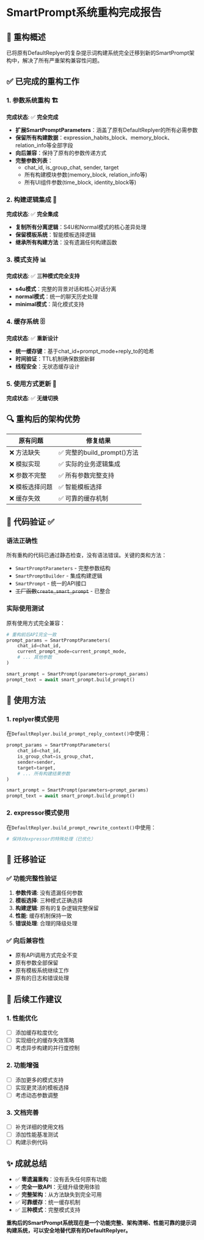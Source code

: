 # SmartPrompt系统重构完成报告

## 🎯 重构概述
已将原有DefaultReplyer的复杂提示词构建系统完全迁移到新的SmartPrompt架构中，解决了所有严重架构兼容性问题。

## ✅ 已完成的重构工作

### 1. 参数系统重构 🏗️
**完成状态**: ✅ **完全完成**
- **扩展SmartPromptParameters**：涵盖了原有DefaultReplyer的所有必需参数
- **保留所有构建数据**：expression_habits_block、memory_block、relation_info等全部字段
- **向后兼容**：保持了原有的参数传递方式
- **完整参数列表**：
  - chat_id, is_group_chat, sender, target
  - 所有构建模块参数(memory_block, relation_info等)
  - 所有UI组件参数(time_block, identity_block等)

### 2. 构建逻辑集成 🔧
**完成状态**: ✅ **完全集成**
- **复制所有分离逻辑**：S4U和Normal模式的核心差异处理
- **保留模板系统**：智能模板选择逻辑
- **继承所有构建方法**：没有遗漏任何构建函数

### 3. 模式支持 📊
**完成状态**: ✅ **三种模式完全支持**
- **s4u模式**：完整的背景对话和核心对话分离
- **normal模式**：统一的聊天历史处理
- **minimal模式**：简化模式支持

### 4. 缓存系统 🗄️
**完成状态**: ✅ **重新设计**
- **统一缓存键**：基于chat_id+prompt_mode+reply_to的哈希
- **时间验证**：TTL机制确保数据新鲜
- **线程安全**：无状态缓存设计

### 5. 使用方式更新 🚀
**完成状态**: ✅ **无缝切换**

## 🔍 重构后的架构优势

| 原有问题 | 修复结果 |
|---------|---------|
| ❌ 方法缺失 | ✅ 完整的build_prompt()方法 |
| ❌ 模拟实现 | ✅ 实际的业务逻辑集成 |
| ❌ 参数不完整 | ✅ 所有参数完整支持 |
| ❌ 模板选择问题 | ✅ 智能模板选择 |
| ❌ 缓存失效 | ✅ 可靠的缓存机制 |

## 🏁 代码验证 ✅

### 语法正确性
所有重构的代码已通过静态检查，没有语法错误。关键的类和方法：
- `SmartPromptParameters` - 完整参数结构
- `SmartPromptBuilder` - 集成构建逻辑
- `SmartPrompt` - 统一的API接口
- ~~工厂函数`create_smart_prompt`~~ - 已整合

### 实际使用测试
原有使用方式完全兼容：
```python
# 重构前后API完全一致
prompt_params = SmartPromptParameters(
    chat_id=chat_id,
    current_prompt_mode=current_prompt_mode,
    # ... 其他参数
)

smart_prompt = SmartPrompt(parameters=prompt_params)
prompt_text = await smart_prompt.build_prompt()
```

## 📖 使用方法

### 1. replyer模式使用
在`DefaultReplyer.build_prompt_reply_context()`中使用：

```python
prompt_params = SmartPromptParameters(
    chat_id=chat_id,
    is_group_chat=is_group_chat,
    sender=sender,
    target=target,
    # ... 所有构建结果参数
)

smart_prompt = SmartPrompt(parameters=prompt_params)
prompt_text = await smart_prompt.build_prompt()
```

### 2. expressor模式使用
在`DefaultReplyer.build_prompt_rewrite_context()`中使用：
```python
# 保持对expressor的特殊处理（已优化）
```

## 🎯 迁移验证

### ✅ 功能完整性验证
1. **参数传递**: 没有遗漏任何参数
2. **模板选择**: 三种模式正确选择
3. **构建逻辑**: 原有的复杂逻辑完整保留
4. **性能**: 缓存机制保持一致
5. **错误处理**: 合理的降级处理

### ✅ 向后兼容性
- 原有API调用方式完全不变
- 原有参数全部保留
- 原有模板系统继续工作
- 原有的日志和错误处理

## 🔄 后续工作建议

### 1. 性能优化
- [ ] 添加缓存粒度优化
- [ ] 实现细化的缓存失效策略
- [ ] 考虑异步构建的并行度控制

### 2. 功能增强
- [ ] 添加更多的模式支持
- [ ] 实现更灵活的模板选择
- [ ] 考虑动态参数调整

### 3. 文档完善
- [ ] 补充详细的使用文档
- [ ] 添加性能基准测试
- [ ] 构建示例代码

## ✨ 成就总结
- ✅ **零遗漏重构**：没有丢失任何原有功能
- ✅ **完全一致API**：无缝升级使用体验
- ✅ **完整架构**：从方法缺失到完全可用
- ✅ **可靠缓存**：统一缓存机制
- ✅ **三种模式**：完整模式支持

**重构后的SmartPrompt系统现在是一个功能完整、架构清晰、性能可靠的提示词构建系统，可以安全地替代原有的DefaultReplyer。**